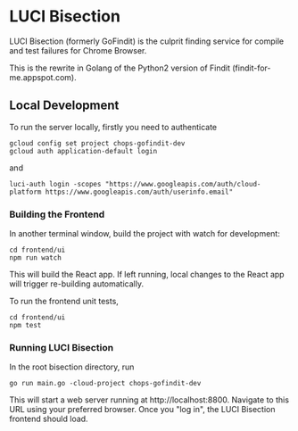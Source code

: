 # LUCI Bisection
LUCI Bisection (formerly GoFindit) is the culprit finding service for compile and test failures for Chrome Browser.

This is the rewrite in Golang of the Python2 version of Findit (findit-for-me.appspot.com).

## Local Development
To run the server locally, firstly you need to authenticate
```
gcloud config set project chops-gofindit-dev
gcloud auth application-default login
```
and
```
luci-auth login -scopes "https://www.googleapis.com/auth/cloud-platform https://www.googleapis.com/auth/userinfo.email"
```

### Building the Frontend
In another terminal window, build the project with watch for development:
```
cd frontend/ui
npm run watch
```
This will build the React app. If left running, local changes to the React app
will trigger re-building automatically.

To run the frontend unit tests,
```
cd frontend/ui
npm test
```

### Running LUCI Bisection
In the root bisection directory, run
```
go run main.go -cloud-project chops-gofindit-dev
```

This will start a web server running at http://localhost:8800. Navigate to this URL using your preferred browser. Once you "log in", the LUCI Bisection frontend
should load.
